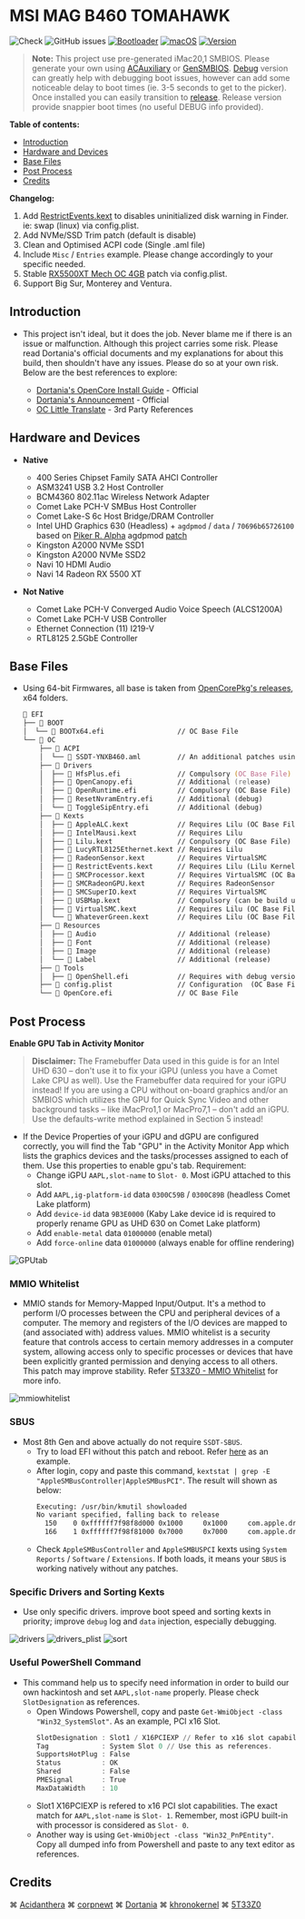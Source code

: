 # MSI MAG B460 TOMAHAWK

![Check](https://img.shields.io/badge/Status-Pass-brightgreen)
![GitHub issues](https://img.shields.io/github/issues/theofficialcopypaste/ASRockB460MSL-OC?color=blue&label=Issues)
[![Bootloader](https://img.shields.io/badge/Bootloader-OpenCore-yellow)](https://github.com/theofficialcopypaste/ASRockB460MSL-OC/releases)
[![macOS](https://img.shields.io/badge/Compatible-Catalina/Monterey/Ventura-orange)](https://www.apple.com/ge/macos/monterey/)
[![Version](https://img.shields.io/badge/Version-0.9.0-white)](https://github.com/acidanthera/OpenCorePkg/releases)

> **Note:**  This project use pre-generated iMac20,1 SMBIOS. Please generate your own using [ACAuxiliary](https://github.com/ic005k/OCAuxiliaryTools) or [GenSMBIOS](https://github.com/corpnewt/GenSMBIOS). [Debug](https://github.com/iamyounix/msimagb460_tomahawk/releases/download/Release/Big.Sur.+.debug.dmg) version can greatly help with debugging boot issues, however can add some noticeable delay to boot times (ie. 3-5 seconds to get to the picker). Once installed you can easily transition to [release](https://github.com/iamyounix/msimagb460_tomahawk/releases/download/Release/Big.Sur.+.dmg). Release version provide snappier boot times (no useful DEBUG info provided).

**Table of contents:**

- [Introduction](#introduction)
- [Hardware and Devices](#hardware-and-devices)
- [Base Files](#base-files)
- [Post Process](#post-process)
- [Credits](#credits)

**Changelog:**
1. Add [RestrictEvents.kext](https://github.com/acidanthera/RestrictEvents) to disables uninitialized disk warning in Finder. ie: swap (linux) via config.plist.
2. Add NVMe/SSD Trim patch (default is disable)
3. Clean and Optimised ACPI code (Single .aml file)
4. Include `Misc` / `Entries` example. Please change accordingly to your specific needed.
5. Stable [RX5500XT Mech OC 4GB](https://www.msi.com/Graphics-Card/Radeon-RX-5500-XT-MECH-4G-OC) patch via config.plist.
6. Support Big Sur, Monterey and Ventura.

## Introduction

- This project isn't ideal, but it does the job. Never blame me if there is an issue or malfunction.   Although this project carries some risk. Please read Dortania's official documents and my explanations for about this build, then shouldn't have any issues. Please do so at your own risk. Below are the best references to explore:

  - [Dortania's OpenCore Install Guide](https://dortania.github.io/OpenCore-Install-Guide/) - Official
  - [Dortania's Announcement](https://dortania.github.io/) - Official
  - [OC Little Translate](https://github.com/5T33Z0/OC-Little-Translated) - 3rd Party References

## Hardware and Devices

- **Native**
  - 400 Series Chipset Family SATA AHCI Controller
  - ASM3241 USB 3.2 Host Controller
  - BCM4360 802.11ac Wireless Network Adapter
  - Comet Lake PCH-V SMBus Host Controller
  - Comet Lake-S 6c Host Bridge/DRAM Controller
  - Intel UHD Graphics 630 (Headless) + `agdpmod` / `data` / `70696b65726100` based on [Piker R. Alpha](https://github.com/Piker-Alpha) agdpmod [patch](https://pikeralpha.wordpress.com/2015/11/23/patching-applegraphicsdevicepolicy-kext/)
  - Kingston A2000 NVMe SSD1
  - Kingston A2000 NVMe SSD2
  - Navi 10 HDMI Audio
  - Navi 14 Radeon RX 5500 XT

- **Not Native**
  - Comet Lake PCH-V Converged Audio Voice Speech (ALCS1200A)
  - Comet Lake PCH-V USB Controller
  - Ethernet Connection (11) I219-V
  - RTL8125 2.5GbE Controller

## Base Files

- Using 64-bit Firmwares, all base is taken from [OpenCorePkg's releases](https://github.com/acidanthera/OpenCorePkg/releases/), x64 folders.
  ```zsh
  📁 EFI
  ├── 📁 BOOT
  │  └── 📃 BOOTx64.efi                  // OC Base File
  └── 📁 OC
      ├── 📁 ACPI
      │  └── 📃 SSDT-YNXB460.aml         // An additional patches using Secondary System Description Tables
      ├── 📁 Drivers
      │  ├── 📃 HfsPlus.efi              // Compulsory (OC Base File)
      │  ├── 📃 OpenCanopy.efi           // Additional (release)
      │  ├── 📃 OpenRuntime.efi          // Compulsory (OC Base File)
      │  ├── 📃 ResetNvramEntry.efi      // Additional (debug) 
      │  └── 📃 ToggleSipEntry.efi       // Additional (debug)
      ├── 📁 Kexts
      │  ├── 📃 AppleALC.kext            // Requires Lilu (OC Base File)
      │  ├── 📃 IntelMausi.kext          // Requires Lilu
      │  ├── 📃 Lilu.kext                // Conpulsory (OC Base File)
      │  ├── 📃 LucyRTL8125Ethernet.kext // Requires Lilu
      │  ├── 📃 RadeonSensor.kext        // Requires VirtualSMC
      │  ├── 📃 RestrictEvents.kext      // Requires Lilu (Lilu Kernel extension)
      │  ├── 📃 SMCProcessor.kext        // Requires VirtualSMC (OC Base File)
      │  ├── 📃 SMCRadeonGPU.kext        // Requires RadeonSensor
      │  ├── 📃 SMCSuperIO.kext          // Requires VirtualSMC
      │  ├── 📃 USBMap.kext              // Compulsory (can be build using USBToolbox/Windows and USBMap/MacOS)
      │  ├── 📃 VirtualSMC.kext          // Requires Lilu (OC Base File)
      │  └── 📃 WhateverGreen.kext       // Requires Lilu (OC Base File)
      ├── 📁 Resources
      │  ├── 🎨 Audio                    // Additional (release)
      │  ├── 🎨 Font                     // Additional (release)
      │  ├── 🎨 Image                    // Additional (release)
      │  └── 🎨 Label                    // Additional (release)
      ├── 📁 Tools
      │  ├── 📃 OpenShell.efi            // Requires with debug version (OC Base File)   
      ├── 📃 config.plist                // Configuration  (OC Base File)
      └── 📃 OpenCore.efi                // OC Base File
  ```

## Post Process

**Enable GPU Tab in Activity Monitor**
  >  **Disclaimer:** The Framebuffer Data used in this guide is for an Intel UHD 630 – don't use it to fix your iGPU (unless you have a Comet Lake CPU as well). Use the Framebuffer data required for your iGPU instead!
  If you are using a CPU without on-board graphics and/or an SMBIOS which utilizes the GPU for Quick Sync Video and other background tasks – like iMacPro1,1 or MacPro7,1 – don't add an iGPU. Use the defaults-write method explained in Section 5 instead!

- If the Device Properties of your iGPU and dGPU are configured correctly, you will find the Tab "GPU" in the Activity Monitor App which lists the graphics devices and the tasks/processes assigned to each of them. Use this properties to enable gpu's tab. Requirement:
  - Change iGPU  `AAPL,slot-name` to `Slot- 0`. Most iGPU attached to this slot.
  - Add `AAPL,ig-platform-id` data `0300C59B` / `0300C89B` (headless Comet Lake platform)
  - Add `device-id` data `9B3E0000`  (Kaby Lake device id is required to properly rename GPU as UHD 630 on Comet Lake platform)
  - Add `enable-metal` data `01000000` (enable metal)
  - Add `force-online` data `01000000` (always enable for offline rendering)

![GPUtab](https://github.com/iamyounix/msimagb460_tomahawk/assets/72515939/3f7d7626-4b39-440b-a053-33737df848f9)

### MMIO Whitelist

- MMIO stands for Memory-Mapped Input/Output. It's a method to perform I/O processes between the CPU and peripheral devices of a computer. The memory and registers of the I/O devices are mapped to (and associated with) address values. MMIO whitelist is a security feature that controls access to certain memory addresses in a computer system, allowing access only to specific processes or devices that have been explicitly granted permission and denying access to all others. This patch may improve stability. Refer [5T33Z0 - MMIO Whitelist](https://github.com/5T33Z0/OC-Little-Translated/tree/main/12_MMIO_Whitelist) for more info.

![mmiowhitelist](https://github.com/iamyounix/msimagb460_tomahawk/assets/72515939/a7f8b000-64c5-4d19-8edd-52ef6e00fa00)

### SBUS

- Most 8th Gen and above actually do not require `SSDT-SBUS`. 
  - Try to load EFI without this patch and reboot. Refer [here](https://github.com/iamyounix/msimagb460_tomahawk/blob/main/ACPI_Sample/SSDT-YNXB460.dsl) as an example.
  - After login, copy and paste this command, `kextstat | grep -E "AppleSMBusController|AppleSMBusPCI"`. The result will shown as below:
    ```zsh
    Executing: /usr/bin/kmutil showloaded
    No variant specified, falling back to release
      150    0 0xffffff7f98f8d000 0x1000     0x1000     com.apple.driver.AppleSMBusPCI (1.0.14d1) 76173829-8756-3746-9516-A60DABEB950C <16 7 6 3>
      166    1 0xffffff7f98f81000 0x7000     0x7000     com.apple.driver.AppleSMBusController (1.0.18d1) E4F2BA31-6A3A-3690-A863-80A993E08DF0 <165 16 15 7 6 3>
    ```
  - Check `AppleSMBusController` and `AppleSMBUSPCI` kexts using `System Reports` / `Software` / `Extensions`. If both loads, it means your `SBUS` is working natively without any patches.

### Specific Drivers and Sorting Kexts

- Use only specific drivers. improve boot speed and sorting kexts in priority; improve `debug` log and `data` injection, especially debugging.

![drivers](https://github.com/iamyounix/msimagb460_tomahawk/assets/72515939/d263cd52-3b99-49d0-a40f-b6b15b494dfe)
![drivers_plist](https://github.com/iamyounix/msimagb460_tomahawk/assets/72515939/079acaa1-5ec7-4e41-922e-b608e185f523)
![sort](https://github.com/iamyounix/msimagb460_tomahawk/assets/72515939/12afd08e-862b-43b1-8d5f-638d2061f5b6)

### Useful PowerShell Command

- This command help us to specify need information in order to build our own hackintosh and set `AAPL,slot-name` properly. Please check `SlotDesignation` as references.
  - Open Windows Powershell, copy and paste `Get-WmiObject -class "Win32_SystemSlot"`. As an example, PCI x16 Slot.
    ```powershell
    SlotDesignation : Slot1 / X16PCIEXP // Refer to x16 slot capability
    Tag             : System Slot 0 // Use this as references. 
    SupportsHotPlug : False
    Status          : OK
    Shared          : False
    PMESignal       : True
    MaxDataWidth    : 10
    ```
  - Slot1 X16PCIEXP is refered to x16 PCI slot capabilities. The exact match for `AAPL,slot-name` is `Slot- 1`. Remember, most iGPU built-in with processor is considered as `Slot- 0`.
  - Another way is using `Get-WmiObject -class "Win32_PnPEntity"`. Copy all dumped info from Powershell and paste to any text editor as references.

## Credits

⌘ [Acidanthera](https://github.com/acidanthera/) ⌘ [corpnewt](https://github.com/corpnewt) ⌘ [Dortania](https://github.com/dortania) ⌘ [khronokernel](https://github.com/khronokernel) ⌘ [5T33Z0](https://github.com/5T33Z0)
